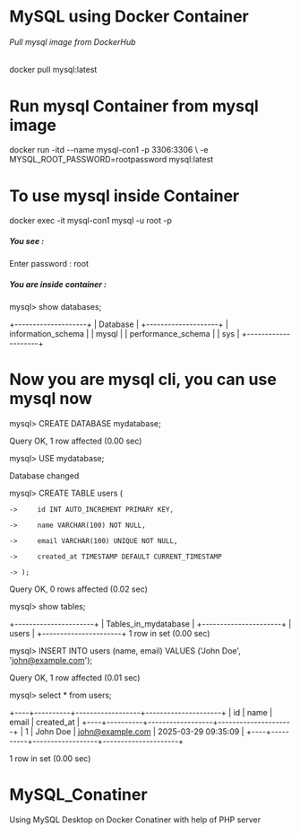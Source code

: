# MySQL using Docker Container
###### Pull mysql image from DockerHub ##########

docker pull mysql:latest

# Run mysql Container from mysql image

docker run -itd --name mysql-con1 -p 3306:3306 \ -e MYSQL_ROOT_PASSWORD=rootpassword mysql:latest

# To use mysql inside Container

docker exec -it mysql-con1 mysql -u root -p

##### You see : #######

Enter password : root

##### You are inside container : #####

mysql> show databases;

+--------------------+
| Database           |
+--------------------+
| information_schema |
| mysql              |
| performance_schema |
| sys                |
+--------------------+

# Now you are mysql cli, you can use mysql now

mysql> CREATE DATABASE mydatabase;

Query OK, 1 row affected (0.00 sec)

mysql> USE mydatabase;

Database changed

mysql> CREATE TABLE users (

    ->     id INT AUTO_INCREMENT PRIMARY KEY,
    
    ->     name VARCHAR(100) NOT NULL,
    
    ->     email VARCHAR(100) UNIQUE NOT NULL,
    
    ->     created_at TIMESTAMP DEFAULT CURRENT_TIMESTAMP
    
    -> );
    
Query OK, 0 rows affected (0.02 sec)

mysql> show tables;

+----------------------+
| Tables_in_mydatabase |
+----------------------+
| users                |
+----------------------+
1 row in set (0.00 sec)

mysql> INSERT INTO users (name, email) VALUES ('John Doe', 'john@example.com');

Query OK, 1 row affected (0.01 sec)

mysql> select * from users;

+----+----------+------------------+---------------------+
| id | name     | email            | created_at          |
+----+----------+------------------+---------------------+
|  1 | John Doe | john@example.com | 2025-03-29 09:35:09 |
+----+----------+------------------+---------------------+

1 row in set (0.00 sec)

# MySQL_Conatiner
Using MySQL Desktop on Docker Conatiner with help of PHP server
